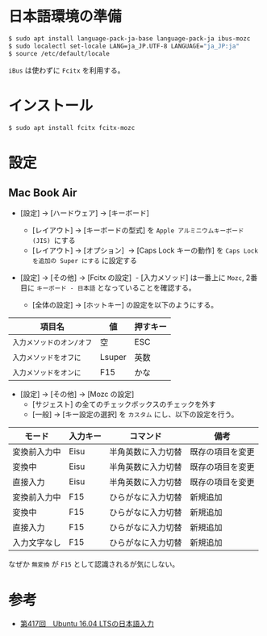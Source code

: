 # 日本語環境の準備

```bash
$ sudo apt install language-pack-ja-base language-pack-ja ibus-mozc
$ sudo localectl set-locale LANG=ja_JP.UTF-8 LANGUAGE="ja_JP:ja" 
$ source /etc/default/locale
```

`iBus` は使わずに `Fcitx` を利用する。

# インストール

```bash
$ sudo apt install fcitx fcitx-mozc
```

# 設定

## Mac Book Air
- [設定] → [ハードウェア] → [キーボード]
  - [レイアウト] → [キーボードの型式] を `Apple アルミニウムキーボード (JIS) `にする
  - [レイアウト] → [オプション]  → [Caps Lock キーの動作] を `Caps Lock を追加の Super にする` に設定する

- [設定] → [その他] → [Fcitx の設定]
  - [入力メソッド] は一番上に `Mozc`, 2番目に `キーボード - 日本語` となっていることを確認する。
  - [全体の設定] → [ホットキー] の設定を以下のようにする。

項目名 | 値 | 押すキー
------|-----|---------
`入力メソッドのオン/オフ` | 空  | ESC
`入力メソッドをオフに` | Lsuper | 英数
`入力メソッドをオンに` | F15 | かな

- [設定] → [その他] → [Mozc の設定]
  - [サジェスト] の全てのチェックボックスのチェックを外す
  - [一般] → [キー設定の選択] を `カスタム` にし、以下の設定を行う。
  
モード | 入力キー | コマンド | 備考
-------|---------|---------|-------
変換前入力中 | Eisu | 半角英数に入力切替 | 既存の項目を変更
変換中 | Eisu | 半角英数に入力切替 | 既存の項目を変更
直接入力 | Eisu | 半角英数に入力切替 | 既存の項目を変更
変換前入力中 | F15 | ひらがなに入力切替 | 新規追加
変換中 | F15 | ひらがなに入力切替 |  新規追加
直接入力 | F15 | ひらがなに入力切替 |  新規追加
入力文字なし | F15 | ひらがなに入力切替 |  新規追加

なぜか `無変換` が `F15` として認識されるが気にしない。

# 参考
- [第417回　Ubuntu 16.04 LTSの日本語入力](http://gihyo.jp/admin/serial/01/ubuntu-recipe/0417)
